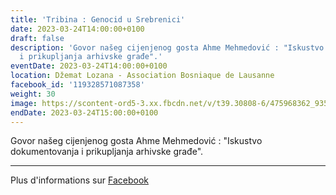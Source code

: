 ```yaml
---
title: 'Tribina : Genocid u Srebrenici'
date: 2023-03-24T14:00:00+0100
draft: false
description: 'Govor našeg cijenjenog gosta Ahme Mehmedović : "Iskustvo dokumentovanja
  i prikupljanja arhivske građe".'
eventDate: 2023-03-24T14:00:00+0100
location: Džemat Lozana - Association Bosniaque de Lausanne
facebook_id: '119328571087358'
weight: 30
image: https://scontent-ord5-3.xx.fbcdn.net/v/t39.30808-6/475968362_935496025377664_1254503329331924344_n.jpg?_nc_cat=109&ccb=1-7&_nc_sid=9e60e4&_nc_ohc=B2AgSfkA5TYQ7kNvwExd5TH&_nc_oc=AdkujtdRAbAjaIOQkgATiPhd6SsBGT5_8KIyO1uqSC4GqG1Tn3QGG8rINVYe7RzRvHo&_nc_zt=23&_nc_ht=scontent-ord5-3.xx&edm=ABTKTjYEAAAA&_nc_gid=VwIOYPOzZac8DwUFc89y_Q&oh=00_AfVbjtEZBGISgcd-atR7Z5x_fBhDCVA_HBUtxPlJiwk4Og&oe=68BAD147
endDate: 2023-03-24T15:00:00+0100
---
```


Govor našeg cijenjenog gosta Ahme Mehmedović : "Iskustvo dokumentovanja i prikupljanja arhivske građe".

---

Plus d'informations sur [Facebook](https://facebook.com/events/119328571087358)